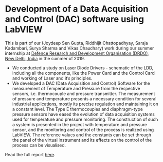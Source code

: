 # Development of a Data Acquisition and Control (DAC) software using LabVIEW
This is part of our (Joydeep Sen Gupta, Riddhijit Chattopadhyay, Saraja Kadambari, Surya Sharma and Vikas Chaudhary) work during our summer internship at [Defence Research and Development Organisation (DRDO), New Delhi, India](https://drdo.gov.in/) in the summer of 2019.
- We conducted a study on Laser Diode Drivers - schematic of the LDD, including all the components, like the Power Card and the Control Card and working of Laser and it’s principles. 
- We developed a DAC (Data Acquisition and Control) Software for the measurement of Temperature and Pressure from the respective sensors, i.e. thermocouple and pressure transmitter. The measurement of pressure and temperature presents a necessary condition for several industrial applications, mostly its precise regulation and maintaining it on a constant level. The Type E thermocouples and diaphragm-type pressure sensors have eased the evolution of data acquisition systems used for temperature and pressure monitoring. The construction of such a system is presented in the project with temperature and pressure sensor, and the monitoring and control of the process is realized using LabVIEW. The reference values and the constants can be set through the panel of the virtual instrument and its effects on the control of the process can be visualised.

Read the full report [here](../assets/docs/dac-project-report.pdf).

